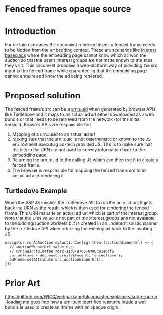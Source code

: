 # Fenced frames opaque source


# Introduction

For certain use cases the document rendered inside a fenced frame needs to be hidden from the embedding context. These are scenarios like [interest based ads](https://github.com/WICG/turtledove) where the embedding page cannot know which ad won the auction so that the user’s interest groups are not made known to the sites they visit. This document proposes a web-platform way of providing the src input to the fenced frame while guaranteeing that the embedding page cannot enquire and know the ad being rendered.


# Proposed solution

The fenced frame’s src can be a [urn:uuid](https://tools.ietf.org/html/rfc4122) when generated by browser APIs like Turtledove and it maps to an actual ad url either downloaded as a web bundle or that needs to be retrieved from the network (for the initial version). Browser APIs are responsible for:



1. Mapping of a urn::uuid to an actual ad url 
2. Making sure that the urn::uuid is not deterministic or known to the JS environment executing ad-tech provided JS. This is to make sure that the bits in the URN are not used to convey information back to the embedding page.
3. Returning the urn::uuid to the calling JS which can then use it to create a fenced frame.
4. The browser is responsible for mapping the fenced frame src to an actual ad and rendering it.


## Turtledove Example

When the SSP JS invokes the Turtledove API to run the ad auction, it gets back the URN as the result, which is then used for rendering the fenced frame. This URN maps to an actual ad url which is part of the interest group. Note that the URN value is not part of the interest groups and not available to the bidding/auction worklets but is created in an undetermisnistic manner by the Turtledove API when returning the winning ad back to the invoking JS.


```
navigator.runAdAuction(myAuctionConfig).then((auctionWinnerUrl) => {
  // auctionWinnerUrl value e.g.
  // urn:uuid:f81d4fae-7dec-11d0-a765-00a0c91e6bf6
  var adFrame = document.createElement('fencedframe');
  adFrame.setAttribute(src,auctionWinnerUrl);
});
```



# Prior Art 

https://github.com/WICG/webpackage/blob/master/explainers/subresource-loading.md goes into how a urn::uuid identified resource inside a web bundle is used to create an iframe with an opaque origin.
